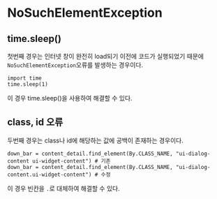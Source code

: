 # NoSuchElementException
## time.sleep()
첫번째 경우는 인터넷 창이 완전히 load되기 이전에 코드가 실행되었기 때문에 `NoSuchElementException`오류를 발생하는 경우이다.
```
import time
time.sleep(1)
```
이 경우 time.sleep()을 사용하여 해결할 수 있다.
## class, id 오류
두번째 경우는 class나 id에 해당하는 값에 공백이 존재하는 경우이다.
```
down_bar = content_detail.find_element(By.CLASS_NAME, "ui-dialog-content ui-widget-content") # 기존
down_bar = content_detail.find_element(By.CLASS_NAME, "ui-dialog-content.ui-widget-content") # 수정
```
이 경우 빈칸을 `.`로 대체하여 해결할 수 있다.
